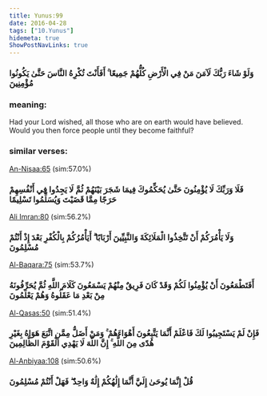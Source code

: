 ```yaml
---
title: Yunus:99
date: 2016-04-28
tags: ["10.Yunus"]
hidemeta: true 
ShowPostNavLinks: true 
---
```

### وَلَوْ شَاءَ رَبُّكَ لَآمَنَ مَنْ فِي الْأَرْضِ كُلُّهُمْ جَمِيعًا ۚ أَفَأَنْتَ تُكْرِهُ النَّاسَ حَتَّىٰ يَكُونُوا مُؤْمِنِينَ
### meaning: 
Had your Lord wished, all those who are on earth would have believed. Would you then force people until they become faithful?
### similar verses: 

[An-Nisaa:65](/4/65) (sim:57.0%)

### فَلَا وَرَبِّكَ لَا يُؤْمِنُونَ حَتَّىٰ يُحَكِّمُوكَ فِيمَا شَجَرَ بَيْنَهُمْ ثُمَّ لَا يَجِدُوا فِي أَنْفُسِهِمْ حَرَجًا مِمَّا قَضَيْتَ وَيُسَلِّمُوا تَسْلِيمًا

[Ali Imran:80](/3/80) (sim:56.2%)

### وَلَا يَأْمُرَكُمْ أَنْ تَتَّخِذُوا الْمَلَائِكَةَ وَالنَّبِيِّينَ أَرْبَابًا ۗ أَيَأْمُرُكُمْ بِالْكُفْرِ بَعْدَ إِذْ أَنْتُمْ مُسْلِمُونَ

[Al-Baqara:75](/2/75) (sim:53.7%)

### أَفَتَطْمَعُونَ أَنْ يُؤْمِنُوا لَكُمْ وَقَدْ كَانَ فَرِيقٌ مِنْهُمْ يَسْمَعُونَ كَلَامَ اللَّهِ ثُمَّ يُحَرِّفُونَهُ مِنْ بَعْدِ مَا عَقَلُوهُ وَهُمْ يَعْلَمُونَ

[Al-Qasas:50](/28/50) (sim:51.4%)

### فَإِنْ لَمْ يَسْتَجِيبُوا لَكَ فَاعْلَمْ أَنَّمَا يَتَّبِعُونَ أَهْوَاءَهُمْ ۚ وَمَنْ أَضَلُّ مِمَّنِ اتَّبَعَ هَوَاهُ بِغَيْرِ هُدًى مِنَ اللَّهِ ۚ إِنَّ اللَّهَ لَا يَهْدِي الْقَوْمَ الظَّالِمِينَ

[Al-Anbiyaa:108](/21/108) (sim:50.6%)

### قُلْ إِنَّمَا يُوحَىٰ إِلَيَّ أَنَّمَا إِلَٰهُكُمْ إِلَٰهٌ وَاحِدٌ ۖ فَهَلْ أَنْتُمْ مُسْلِمُونَ
